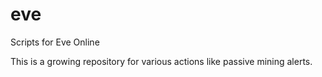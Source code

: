 # eve
Scripts for Eve Online

This is a growing repository for various actions like passive mining alerts.
